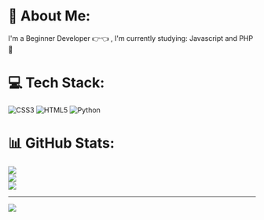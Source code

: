 # 💫 About Me:
I'm a Beginner Developer 👉👈 , I'm currently studying: Javascript and PHP 🐘


# 💻 Tech Stack:
![CSS3](https://img.shields.io/badge/css3-%231572B6.svg?style=for-the-badge&logo=css3&logoColor=white) ![HTML5](https://img.shields.io/badge/html5-%23E34F26.svg?style=for-the-badge&logo=html5&logoColor=white) ![Python](https://img.shields.io/badge/python-3670A0?style=for-the-badge&logo=python&logoColor=ffdd54)
# 📊 GitHub Stats:
![](https://github-readme-stats.vercel.app/api?username=cezzarpyo&theme=swift&hide_border=false&include_all_commits=false&count_private=false)<br/>
![](https://github-readme-streak-stats.herokuapp.com/?user=cezzarpyo&theme=swift&hide_border=false)<br/>
![](https://github-readme-stats.vercel.app/api/top-langs/?username=cezzarpyo&theme=swift&hide_border=false&include_all_commits=false&count_private=false&layout=compact)

---
[![](https://visitcount.itsvg.in/api?id=cezzarpyo&icon=2&color=12)](https://visitcount.itsvg.in)

<!-- Proudly created with GPRM ( https://gprm.itsvg.in ) -->